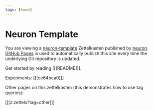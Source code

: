 ```yaml
---
tags: [home]
---
```


# Neuron Template

You are viewing a [neuron-template](https://github.com/srid/neuron-template) Zettelkasten published by [neuron](https://neuron.zettel.page/). [GitHub Pages](https://pages.github.com/) is used to automatically publish this site every time the underlying Git repository is updated.

Get started by reading [[[README]]].

Experiments: [[[ce64bca0]]]

Other pages on this zettelkasten (this demonstrates how to use tag queries):

[[[z:zettels?tag=other]]]
